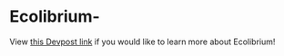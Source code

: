 # Ecolibrium-

View [this Devpost link](https://devpost.com/software/ecolibrium) if you would like to learn more about Ecolibrium!
